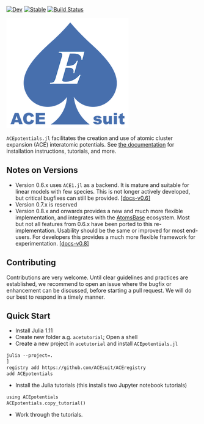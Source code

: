 
[![Dev](https://img.shields.io/badge/docs-dev-blue.svg)](https://acesuit.github.io/ACEpotentials.jl/dev)
[![Stable](https://img.shields.io/badge/docs-stable-blue.svg)](https://acesuit.github.io/ACEpotentials.jl/stable)
[![Build Status](https://github.com/acesuit/ACEpotentials.jl/actions/workflows/CI.yml/badge.svg?branch=main)](https://github.com/acesuit/ACEpotentials.jl/actions/workflows/CI.yml?query=branch%3Amain)

![alt text](logo/acesuit_E_sm.png)

`ACEpotentials.jl` facilitates the creation and use of atomic cluster expansion (ACE) interatomic potentials. See [the documentation](https://acesuit.github.io/ACEpotentials.jl/dev) for installation instructions, tutorials, and more.

## Notes on Versions

- Version 0.6.x uses `ACE1.jl` as a backend. It is mature and suitable for linear models with few species. This is not longer actively developed, but critical bugfixes can still be provided.  [[docs-v0.6]](https://acesuit.github.io/ACEpotentials.jl/v0.6/)
- Version 0.7.x is reserved
- Version 0.8.x and onwards provides a new and much more flexible implementation, and integrates with the [AtomsBase](https://github.com/JuliaMolSim/AtomsBase.jl) ecosystem. Most but not all features from 0.6.x have been ported to this re-implementation. Usability should be the same or improved for most end-users. For developers this provides a much more flexible framework for experimentation. [[docs-v0.8]](https://acesuit.github.io/ACEpotentials.jl/dev/)

## Contributing

Contributions are very welcome. Until clear guidelines and practices are established, we recommend to open an issue where the bugfix or enhancement can be discussed, before starting a pull request. We will do our best to respond in a timely manner.

## Quick Start 

- Install Julia 1.11
- Create new folder a.g. `acetutorial`; Open a shell
- Create a new project in `acetutorial` and install `ACEpotentials.jl`
```
julia --project=. 
] 
registry add https://github.com/ACEsuit/ACEregistry
add ACEpotentials
```
- Install the Julia tutorials (this installs two Jupyter notebook tutorials)
```julia-repl
using ACEpotentials
ACEpotentials.copy_tutorial()
```
- Work through the tutorials.

